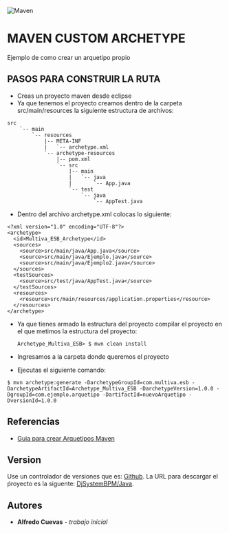 ![Maven](https://upload.wikimedia.org/wikipedia/en/thumb/6/6c/RedHat.svg/1280px-RedHat.svg.png)

# MAVEN CUSTOM ARCHETYPE  	

Ejemplo de como crear un arquetipo propio


## PASOS PARA CONSTRUIR LA RUTA

* Creas un proyecto maven desde eclipse
* Ya que tenemos el proyecto creamos dentro de la carpeta src/main/resources la siguiente estructura de archivos:

``` 
src
    `-- main
        `-- resources
            |-- META-INF
            |   `-- archetype.xml
            `-- archetype-resources
                |-- pom.xml
                `-- src
                    |-- main
                    |   `-- java
                    |       `-- App.java
                    `-- test
                        `-- java
                            `-- AppTest.java

``` 

* Dentro del archivo archetype.xml colocas lo siguiente:

``` 
<?xml version="1.0" encoding="UTF-8"?>
<archetype>
  <id>Multiva_ESB_Archetype</id>
  <sources>
    <source>src/main/java/App.java</source>
    <source>src/main/java/Ejemplo.java</source>
    <source>src/main/java/Ejemplo2.java</source>
  </sources>
  <testSources>
    <source>src/test/java/AppTest.java</source>
  </testSources>
  <resources>
  	<resource>src/main/resources/application.properties</resource>
  </resources>
</archetype>
``` 
* Ya que tienes armado la estructura del proyecto compilar el proyecto en el que metimos la estructura del proyecto:  
	
	``` 
	Archetype_Multiva_ESB> $ mvn clean install
	``` 
* Ingresamos a la carpeta donde queremos el proyecto
* Ejecutas el siguiente comando: 

``` 
$ mvn archetype:generate -DarchetypeGroupId=com.multiva.esb -DarchetypeArtifactId=Archetype_Multiva_ESB -DarchetypeVersion=1.0.0 -DgroupId=com.ejemplo.arquetipo -DartifactId=nuevoArquetipo -DversionId=1.0.0
``` 
## Referencias 

* [Guia para crear Arquetipos Maven](https://maven.apache.org/guides/mini/guide-creating-archetypes.html)

## Version

Use un controlador de versiones que es: [Github](https://github.com). La URL para descargar el ṕroyecto es la siguente: [DjSystemBPM/Java](https://github.com/DjSystemBPM/Java). 

## Autores

* **Alfredo Cuevas** - *trabajo inicial*        
        
